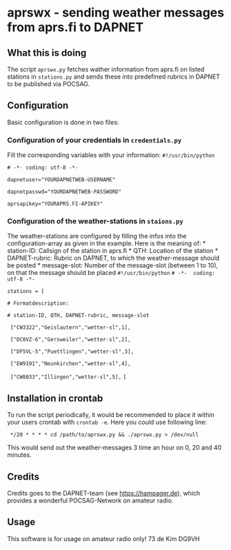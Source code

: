 # aprswx - sending weather messages from aprs.fi to DAPNET
## What this is doing
The script `aprswx.py` fetches wather information from aprs.fi on listed 
stations in `stations.py` and sends these into predefined rubrics in 
DAPNET to be published via POCSAG.
## Configuration
Basic configuration is done in two files:
### Configuration of your credentials in `credentials.py`
Fill the corresponding variables with your information: 
`#!/usr/bin/python` 

`# -*- coding: utf-8 -*-` 

`dapnetuser="YOURDAPNETWEB-USERNAME"` 

`dapnetpasswd="YOURDAPNETWEB-PASSWORD"` 

`aprsapikey="YOURAPRS.FI-APIKEY"`

### Configuration of the weather-stations in `staions.py`
The weather-stations are configured by filling the infos into the 
configuration-array as given in the example. Here is the meaning of: * 
station-ID: Callsign of the station in aprs.fi * QTH: Location of the 
station * DAPNET-rubric: Rubric on DAPNET, to which the weather-message 
should be posted * message-slot: Number of the message-slot (between 1 
to 10), on that the message should be placed `#!/usr/bin/python` `# -*- 
coding: utf-8 -*-` 

`stations = [` 

`# Formatdescription:` 

`# station-ID, QTH, DAPNET-rubric, message-slot` 

` ["CW3322","Geislautern","wetter-sl",1],` 

` ["DC0VZ-6","Gersweiler","wetter-sl",2],` 

` ["DF5VL-5","Puettlingen","wetter-sl",3],` 

` ["EW9191","Neunkirchen","wetter-sl",4],` 

` ["CW8033","Illingen","wetter-sl",5],` `]`

## Installation in crontab
To run the script periodically, it would be recommended to place it 
within your users crontab with `crontab -e`. Here you could use 
following line: 

` */20 * * * * cd /path/to/aprswx.py && ./aprswx.py > /dev/null` 

This would send out the weather-messages 3 time an hour on 0, 
20 and 40 minutes.
## Credits
Credits goes to the DAPNET-team (see https://hampager.de), which 
provides a wonderful POCSAG-Network on amateur radio.
## Usage
This software is for usage on amateur radio only! 73 de Kim DG9VH
